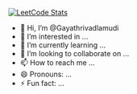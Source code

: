 [![LeetCode Stats](https://leetcode-stats-card.vercel.app/api?username=YourLeetCodeUsername)](https://leetcode.com/YourLeetCodeUsername/)



- 👋 Hi, I’m @Gayathrivadlamudi
- 👀 I’m interested in ...
- 🌱 I’m currently learning ...
- 💞️ I’m looking to collaborate on ...
- 📫 How to reach me ...
- 😄 Pronouns: ...
- ⚡ Fun fact: ...

<!---
Gayathrivadlamudi/Gayathrivadlamudi is a ✨ special ✨ repository because its `README.md` (this file) appears on your GitHub profile.
You can click the Preview link to take a look at your changes.
--->
